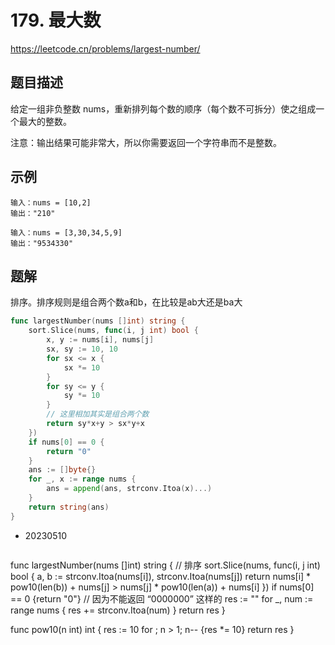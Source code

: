 # 179. 最大数
https://leetcode.cn/problems/largest-number/

## 题目描述
给定一组非负整数 nums，重新排列每个数的顺序（每个数不可拆分）使之组成一个最大的整数。

注意：输出结果可能非常大，所以你需要返回一个字符串而不是整数。

## 示例
```
输入：nums = [10,2]
输出："210"
```
```
输入：nums = [3,30,34,5,9]
输出："9534330"
```

## 题解
排序。排序规则是组合两个数a和b，在比较是ab大还是ba大
```go
func largestNumber(nums []int) string {
    sort.Slice(nums, func(i, j int) bool {
        x, y := nums[i], nums[j]
        sx, sy := 10, 10
        for sx <= x {
            sx *= 10
        }
        for sy <= y {
            sy *= 10
        }
        // 这里相加其实是组合两个数
        return sy*x+y > sx*y+x
    })
    if nums[0] == 0 {
        return "0"
    }
    ans := []byte{}
    for _, x := range nums {
        ans = append(ans, strconv.Itoa(x)...)
    }
    return string(ans)
}
```

* 20230510 
  ```go
func largestNumber(nums []int) string {
    // 排序
    sort.Slice(nums, func(i, j int) bool {
        a, b := strconv.Itoa(nums[i]), strconv.Itoa(nums[j])
        return nums[i] * pow10(len(b)) + nums[j] > nums[j] * pow10(len(a)) + nums[i]
    })
    if nums[0] == 0 {return "0"}   // 因为不能返回 “0000000” 这样的
    res := ""
    for _, num := range nums {
        res += strconv.Itoa(num)
    }
    return res 
}

func pow10(n int) int {
    res := 10
    for ; n > 1; n-- {res *= 10}
    return res 
}
  ```
